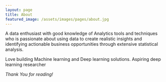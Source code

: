 ```yaml
---
layout: page
title: About
featured_image: /assets/images/pages/about.jpg
---
```


A data enthusiast with good knowledge of Analytics tools and techniques who is passionate about using data to create realistic insights and identifying actionable business opportunities through extensive statistical analysis.

Love building Machine learning and Deep learning solutions. Aspiring deep learning researcher


*Thank You for reading!*
